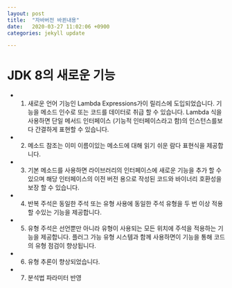 ```yaml
---
layout: post
title:  "자바버전 바뀐내용"
date:   2020-03-27 11:02:06 +0900
categories: jekyll update

---
```


# JDK 8의 새로운 기능

* 1)  새로운 언어 기능인 Lambda Expressions가이 릴리스에 도입되었습니다. 기능을 메소드 인수로 또는 코드를 데이터로 취급 할 수 있습니다. Lambda 식을 사용하면 단일 메서드 인터페이스 (기능적 인터페이스라고 함)의 인스턴스를보다 간결하게 표현할 수 있습니다.

* 2) 메소드 참조는 이미 이름이있는 메소드에 대해 읽기 쉬운 람다 표현식을 제공합니다.

* 3) 기본 메소드를 사용하면 라이브러리의 인터페이스에 새로운 기능을 추가 할 수 있으며 해당 인터페이스의 이전 버전 용으로 작성된 코드와 바이너리 호환성을 보장 할 수 있습니다.

* 4) 반복 주석은 동일한 주석 또는 유형 사용에 동일한 주석 유형을 두 번 이상 적용 할 수있는 기능을 제공합니다.

* 5) 유형 주석은 선언뿐만 아니라 유형이 사용되는 모든 위치에 주석을 적용하는 기능을 제공합니다. 플러그 가능 유형 시스템과 함께 사용하면이 기능을 통해 코드의 유형 점검이 향상됩니다.

* 6) 유형 추론이 향상되었습니다.

* 7)  분석법 파라미터 반영

